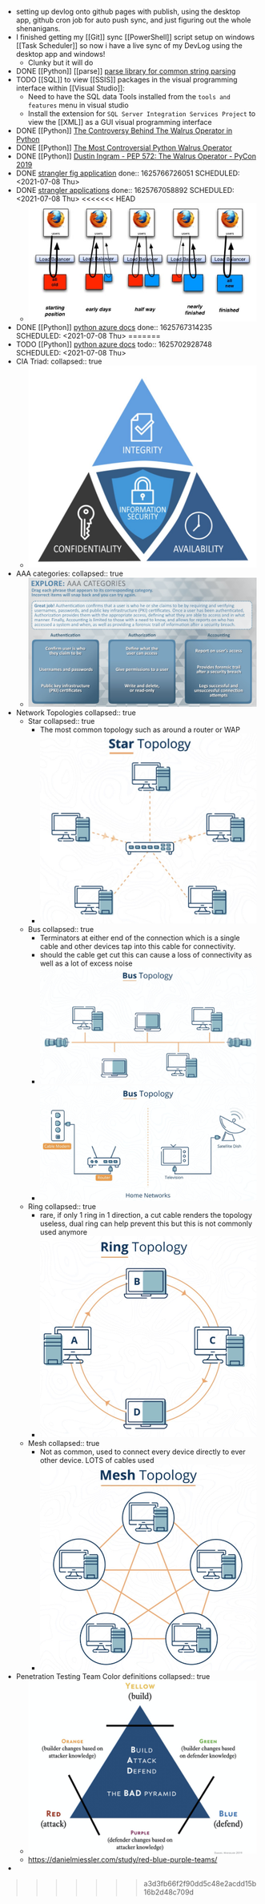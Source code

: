 - setting up devlog onto github pages with publish, using the desktop app, github cron job for auto push sync, and just figuring out the whole shenanigans.
- I finished getting my [[Git]] sync [[PowerShell]] script setup on windows [[Task Scheduler]] so now i have a live sync of my DevLog using the desktop app and windows!
	- Clunky but it will do
- DONE [[Python]] [[parse]] [parse library for common string parsing](https://calmcode.io/parse/parse.html)
- TODO [[SQL]] to view [[SSIS]] packages in the visual programming interface within [[Visual Studio]]:
	- Need to have the SQL data Tools installed from the `tools and features` menu in visual studio
	- Install the extension for `SQL Server Integration Services Project` to view the [[XML]] as a GUI visual programming interface
- DONE [[Python]] [The Controversy Behind The Walrus Operator in Python](https://dev.to/renegadecoder94/the-controversy-behind-the-walrus-operator-in-python-4k4e)
- DONE [[Python]] [The Most Controversial Python Walrus Operator](https://pythonsimplified.com/the-most-controversial-python-walrus-operator/)
- DONE [[Python]] [Dustin Ingram - PEP 572: The Walrus Operator - PyCon 2019](https://youtu.be/6uAvHOKofws)
- DONE [strangler fig application](https://martinfowler.com/bliki/StranglerFigApplication.html) 
  done:: 1625766726051
  SCHEDULED: <2021-07-08 Thu>
- DONE [strangler applications](https://paulhammant.com/2013/07/14/legacy-application-strangulation-case-studies/)
  done:: 1625767058892
  SCHEDULED: <2021-07-08 Thu>
<<<<<<< HEAD
	- ![image.png](../assets/image_1625766775514_0.png)
- DONE [[Python]] [python azure docs](https://docs.microsoft.com/en-us/azure/developer/python/) 
  done:: 1625767314235
  SCHEDULED: <2021-07-08 Thu>
=======
- TODO [[Python]] [python azure docs](https://docs.microsoft.com/en-us/azure/developer/python/) 
  todo:: 1625702928748
  SCHEDULED: <2021-07-08 Thu>
- CIA Triad:
  collapsed:: true
	- ![image.png](../assets/image_1625726675422_0.png)
- AAA categories:
  collapsed:: true
	- ![image.png](../assets/image_1625726800914_0.png)
- Network Topologies
  collapsed:: true
	- Star
	  collapsed:: true
		- The most common topology such as around a router or WAP
		- ![image.png](../assets/image_1625727190861_0.png)
	- Bus
	  collapsed:: true
		- Terminators at either end of the connection which is a single cable and other devices tap into this cable for connectivity.
		- should the cable get cut this can cause a loss of connectivity as well as a lot of excess noise
		- ![image.png](../assets/image_1625726865983_0.png)
		- ![image.png](../assets/image_1625726894847_0.png)
	- Ring
	  collapsed:: true
		- rare, if only 1 ring in 1 direction, a cut cable renders the topology useless, dual ring can help prevent this but this is not commonly used anymore
		- ![image.png](../assets/image_1625726930139_0.png)
	- Mesh
	  collapsed:: true
		- Not as common, used to connect every device directly to ever other device. LOTS of cables used
		- ![image.png](../assets/image_1625727233937_0.png)
- Penetration Testing Team Color definitions
  collapsed:: true
	- ![image.png](../assets/image_1625727501290_0.png)
	- https://danielmiessler.com/study/red-blue-purple-teams/
-
>>>>>>> a3d3fb66f2f90dd5c48e2acdd15b16b2d48c709d
